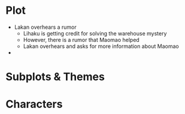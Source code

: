 # Plot
- Lakan overhears a rumor
	- Lihaku is getting credit for solving the warehouse mystery
	- However, there is a rumor that Maomao helped
	- Lakan overhears and asks for more information about Maomao
- 

# Subplots & Themes

# Characters